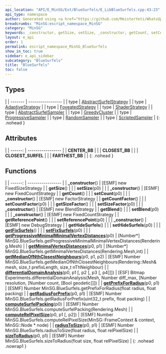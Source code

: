 ```yaml
---
api_location: "API/E_MinSG/Ext/BlueSurfels/E_LibBlueSurfels.cpp:43:23"
api_type: namespace
author: Generated using <a href="https://github.com/MeisterYeti/WhatsUpDoc">WhatsUpDoc</a>
breadcrumbs: "MinSG:escript_namespace_MinSG"
category: "MinSG"
keywords: _constructor, getSize, setSize, _constructor, getCount, setCount, _constructor, getCountFactor, setCountFactor, getSizeFactor, setSizeFactor, _constructor, getBlend, setBlend, _constructor, getReferencePoint, setReferencePoint, _constructor, getHideSurfels, setHideSurfels, getFixSurfels, setFixSurfels, getProgressiveMinimalMinimalVertexDistances, getMinimalVertexDistances, getMedianOfNthClosestNeighbours, differentialDomainAnalysis, getPrefixForRadius, getRadiusForPrefix, computeSurfelPacking, computeRelPixelSize, radiusToSize, sizeToRadius, CENTER_BB, CLOSEST_BB, CLOSEST_SURFEL, FARTHEST_BB
layout: e_api
order: 1
permalink: escript_namespace_MinSG_BlueSurfels
show_in_toc: true
sidebar: e_api_sidebar
subcategory: "BlueSurfels"
title: "BlueSurfels"
toc: false
---
```


## Types

|
| ------- | ----------------- |
| type | [AbstractSurfelStrategy](escript_type_MinSG_BlueSurfels_AbstractSurfelStrategy) |
| type | [AdaptiveStrategy](escript_type_MinSG_BlueSurfels_AdaptiveStrategy) |
| type | [FoveatedStrategy](escript_type_MinSG_BlueSurfels_FoveatedStrategy) |
| type | [ShaderStrategy](escript_type_MinSG_BlueSurfels_ShaderStrategy) |
| type | [AbstractSurfelSampler](escript_type_MinSG_BlueSurfels_AbstractSurfelSampler) |
| type | [GreedyCluster](escript_type_MinSG_BlueSurfels_GreedyCluster) |
| type | [ProgressiveSampler](escript_type_MinSG_BlueSurfels_ProgressiveSampler) |
| type | [RandomSampler](escript_type_MinSG_BlueSurfels_RandomSampler) |
| type | [ScriptedSampler](escript_type_MinSG_BlueSurfels_ScriptedSampler) |
{: .nohead }

## Attributes

|
| ------: | ----------------- |
| **CENTER_BB** | |
| **CLOSEST_BB** | |
| **CLOSEST_SURFEL** | |
| **FARTHEST_BB** | |
{: .nohead }
## Functions

|
| ------: | ----------------- |
| **_constructor**() | [ESMF] new FixedSizeStrategy |
| **getSize**() |  |
| **setSize**(p0) |  |
| **_constructor**() | [ESMF] new FixedCountStrategy |
| **getCount**() |  |
| **setCount**(p0) |  |
| **_constructor**() | [ESMF] new FactorStrategy |
| **getCountFactor**() |  |
| **setCountFactor**(p0) |  |
| **getSizeFactor**() |  |
| **setSizeFactor**(p0) |  |
| **_constructor**() | [ESMF] new BlendStrategy |
| **getBlend**() |  |
| **setBlend**(p0) |  |
| **_constructor**() | [ESMF] new FixedCountStrategy |
| **getReferencePoint**() |  |
| **setReferencePoint**(p0) |  |
| **_constructor**() | [ESMF] new DebugStrategy |
| **getHideSurfels**() |  |
| **setHideSurfels**(p0) |  |
| **[getFixSurfels](classMinSG_1_1BlueSurfels_1_1DebugStrategy#classMinSG_1_1BlueSurfels_1_1DebugStrategy_1a507088cd98467dfccaf2f222ecb1a841)**() |  |
| **[setFixSurfels](classMinSG_1_1BlueSurfels_1_1DebugStrategy#classMinSG_1_1BlueSurfels_1_1DebugStrategy_1a9bad476421b2bc6f79fbfe78cd942191)**(p0) |  |
| **[getProgressiveMinimalMinimalVertexDistances](namespaceMinSG_1_1BlueSurfels#namespaceMinSG_1_1BlueSurfels_1ac20a18549ae0f794d8248e41aad1b1d8)**(p0) | [Number\*] MinSG.BlueSurfels.getProgressiveMinimalMinimalVertexDistances(Rendering.Mesh) |
| **[getMinimalVertexDistances](namespaceMinSG_1_1BlueSurfels#namespaceMinSG_1_1BlueSurfels_1a242c42f5130d986422cbc82f60cfe0f2)**(p0, p1) | [Number\*] MinSG.BlueSurfels.getMinimalVertexDistances(Rendering.Mesh,int) |
| **[getMedianOfNthClosestNeighbours](namespaceMinSG_1_1BlueSurfels#namespaceMinSG_1_1BlueSurfels_1a42755909b74e14f84856a836c4ea221c)**(p0, p1, p2) | [ESMF] Number MinSG.BlueSurfels.getMedianOfNthClosestNeighbours(Rendering::Mesh&amp; mesh, size_t prefixLength, size_t nThNeighbour) |
| **[differentialDomainAnalysis](namespaceMinSG_1_1BlueSurfels#namespaceMinSG_1_1BlueSurfels_1a4a7a968840e853cf2228374b8ea25045)**(p0, p1 [, p2 [, p3 [, p4]]]) | [ESF] Bitmap Experiments.differentialDomainAnalysis(Mesh, Number diff_max, [Number resolution, [Number count, [Bool geodetic]]]) |
| **[getPrefixForRadius](namespaceMinSG_1_1BlueSurfels#namespaceMinSG_1_1BlueSurfels_1a37962540ba257ebe5722afd5b78d4426)**(p0, p1) | [ESMF] Number MinSG.BlueSurfels.getPrefixForRadius(float radius, float packing) |
| **[getRadiusForPrefix](namespaceMinSG_1_1BlueSurfels#namespaceMinSG_1_1BlueSurfels_1a753ba04014f0cc577996ee36093893fc)**(p0, p1) | [ESMF] Number MinSG.BlueSurfels.getRadiusForPrefix(uint32_t prefix, float packing) |
| **[computeSurfelPacking](namespaceMinSG_1_1BlueSurfels#namespaceMinSG_1_1BlueSurfels_1abb357761ddb53b27f7a20378cee0b461)**(p0) | [ESMF] Number MinSG.BlueSurfels.computeSurfelPacking(Rendering.Mesh) |
| **[computeRelPixelSize](namespaceMinSG_1_1BlueSurfels#namespaceMinSG_1_1BlueSurfels_1a402f91e1226a77df3b7fd913fbf5bce3)**(p0, p1 [, p2]) | [ESMF] Number MinSG.BlueSurfels.computeRelPixelSize(MinSG::FrameContext &amp; context, MinSG::Node \* node) |
| **[radiusToSize](namespaceMinSG_1_1BlueSurfels#namespaceMinSG_1_1BlueSurfels_1ad56bf3ee4a27fe1e989d952ed89d518f)**(p0, p1) | [ESMF] Number MinSG.BlueSurfels.radiusToSize(float radius, float relPixelSize) |
| **[sizeToRadius](namespaceMinSG_1_1BlueSurfels#namespaceMinSG_1_1BlueSurfels_1ad92204af619ca6f09ef29f6446b4e129)**(p0, p1) | [ESMF] Number MinSG.BlueSurfels.sizeToRadius(float size, float relPixelSize) |
{: .nohead .nowrap1 }

